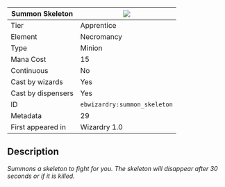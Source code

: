 | Summon Skeleton |![](https://github.com/Electroblob77/Wizardry/blob/1.12.2/src/main/resources/assets/ebwizardry/textures/spells/ebwizardry:summon_skeleton.png)|
|---|---|
| Tier | Apprentice |
| Element | Necromancy |
| Type | Minion |
| Mana Cost | 15 |
| Continuous | No |
| Cast by wizards | Yes |
| Cast by dispensers | Yes |
| ID | `ebwizardry:summon_skeleton` |
| Metadata | 29 |
| First appeared in | Wizardry 1.0 |
## Description
_Summons a skeleton to fight for you. The skeleton will disappear after 30 seconds or if it is killed._